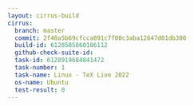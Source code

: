 ```yaml
---
layout: cirrus-build
cirrus:
  branch: master
  commit: 2f48a5b69cfcca891c7f00c3aba12647d01db300
  build-id: 6128585860186112
  github-check-suite-id: 
  task-id: 6128919684841472
  task-number: 1
  task-name: Linux - TeX Live 2022
  os-name: Ubuntu
  test-result: 0
---
```

